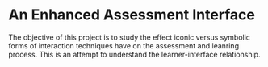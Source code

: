 # An Enhanced Assessment Interface

The objective of this project is to study the effect iconic versus symbolic forms of interaction techniques have on the assessment and leanring process. This is an attempt to understand the learner-interface relationship.
